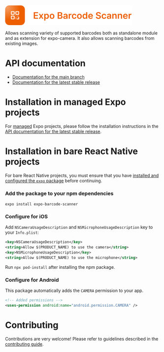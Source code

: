 <p>
  <a href="https://docs.expo.dev/versions/latest/sdk/bar-code-scanner/">
    <img
      src="../../.github/resources/expo-barcode-scanner.svg"
      alt="expo-barcode-scanner"
      height="64" />
  </a>
</p>

Allows scanning variety of supported barcodes both as standalone module and as extension for expo-camera. It also allows scanning barcodes from existing images.

# API documentation

- [Documentation for the main branch](https://github.com/expo/expo/blob/main/docs/pages/versions/unversioned/sdk/bar-code-scanner.mdx)
- [Documentation for the latest stable release](https://docs.expo.dev/versions/latest/sdk/bar-code-scanner/)

# Installation in managed Expo projects

For [managed](https://docs.expo.dev/archive/managed-vs-bare/) Expo projects, please follow the installation instructions in the [API documentation for the latest stable release](https://docs.expo.dev/versions/latest/sdk/bar-code-scanner/).

# Installation in bare React Native projects

For bare React Native projects, you must ensure that you have [installed and configured the `expo` package](https://docs.expo.dev/bare/installing-expo-modules/) before continuing.

### Add the package to your npm dependencies

```
expo install expo-barcode-scanner
```

### Configure for iOS

Add `NSCameraUsageDescription` and `NSMicrophoneUsageDescription` key to your `Info.plist`:

```xml
<key>NSCameraUsageDescription</key>
<string>Allow $(PRODUCT_NAME) to use the camera</string>
<key>NSMicrophoneUsageDescription</key>
<string>Allow $(PRODUCT_NAME) to use the microphone</string>
```

Run `npx pod-install` after installing the npm package.

### Configure for Android

This package automatically adds the `CAMERA` permission to your app.

```xml
<!-- Added permissions -->
<uses-permission android:name="android.permission.CAMERA" />
```

# Contributing

Contributions are very welcome! Please refer to guidelines described in the [contributing guide](https://github.com/expo/expo#contributing).

